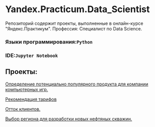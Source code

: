 ﻿# Yandex.Practicum.Data_Scientist
Репозиторий содержит проекты, выполненные в онлайн-курсе "Яндекс.Практикум". Профессия: Специалист по Data Science.
### Языки программирования:`Python`
### IDE:`Jupyter Notebook`
## Проекты:
[Определение потенциально популярного продукта для компании компьютерных игр.](https://nbviewer.jupyter.org/github/Viktoriy-Petrova/Yandex.Practicum.Data_Scientist/blob/main/Project_%E2%84%961/project_01.ipynb)

[Рекомендация тарифов]( https://nbviewer.jupyter.org/github/Viktoriy-Petrova/Yandex.Practicum.Data_Scientist/blob/main/Project_%E2%84%962/project_%E2%84%962.ipynb)

[Отток клиентов.](https://nbviewer.jupyter.org/github/Viktoriy-Petrova/Yandex.Practicum.Data_Scientist/blob/main/Project_%E2%84%963/Project_%E2%84%9603.ipynb)

[Выбор региона для разработки новых нефтяных скважин.](https://nbviewer.jupyter.org/github/Viktoriy-Petrova/Yandex.Practicum.Data_Scientist/blob/main/project_04.ipynb)


